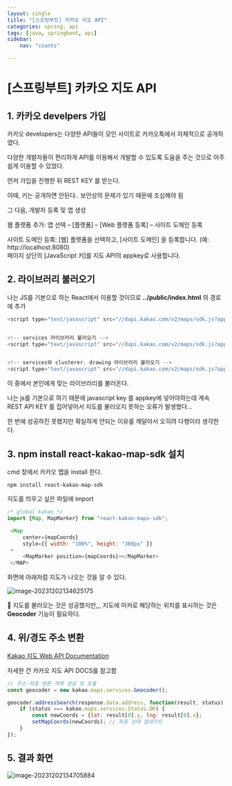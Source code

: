```yaml
---
layout: single
title: "[스프링부트] 카카오 지도 API"
categories: spring, api
tags: [java, springboot, api]
sidebar:
    nav: "counts"

---
```




# [스프링부트] 카카오 지도 API

## 1. 카카오 develpers 가입

카카오 developers는 다양한 API들이 모인 사이트로 카카오톡에서 자체적으로 공개하였다. 

다양한 개발자들이 편리하게 API를 이용해서 개발할 수 있도록 도움을 주는 것으로 아주 쉽게 이용할 수 있었다. 

먼저 가입을 진행한 뒤 REST KEY 를 받는다. 

이때, 키는 공개하면 안된다.. 보안상의 문제가 있기 때문에 조심해야 됨

그 다음, 개발자 등록 및 앱 생성  

웹 플랫폼 추가: 앱 선택 – [플랫폼] – [Web 플랫폼 등록] – 사이트 도메인 등록  

사이트 도메인 등록: [웹] 플랫폼을 선택하고, [사이트 도메인] 을 등록합니다. (예: http://localhost:8080)  
페이지 상단의 [JavaScript 키]를 지도 API의 appkey로 사용합니다.

## 2. 라이브러리 불러오기

나는 JS를 기본으로 하는 React에서 이용할 것이므로 **../public/index.html** 의 경로에 추가

```javascript
<script type="text/javascript" src="//dapi.kakao.com/v2/maps/sdk.js?appkey=APIKEY&libraries=LIBRARY"></script>


<!-- services 라이브러리 불러오기 -->
<script type="text/javascript" src="//dapi.kakao.com/v2/maps/sdk.js?appkey=APIKEY&libraries=services"></script>


<!-- services와 clusterer, drawing 라이브러리 불러오기 -->
<script type="text/javascript" src="//dapi.kakao.com/v2/maps/sdk.js?appkey=APIKEY&libraries=services,clusterer,drawing"></script>
```

이 중에서 본인에게 맞는 라이브러리를 불러온다. 

나는 js를 기본으로 하기 때문에 javascript key 를 appkey에 넣어야하는데 계속 REST API KEY 를 집어넣어서 지도를 불러오지 못하는 오류가 발생했다... 

한 번에 성공하진 못했지만 확실하게 안되는 이유를 깨달아서 오히려 다행이라 생각한다. 

## 3. npm install react-kakao-map-sdk 설치

cmd 창에서 카카오 맵을 install 한다. 

```npmignore
npm install react-kakao-map-sdk
```

지도를 띄우고 싶은 파일에 import

```js
/* global kakao */
import {Map, MapMarker} from "react-kakao-maps-sdk";
```

```js
 <Map 
     center={mapCoords}
     style={{ width: "100%", height: "360px" }}
 >
     <MapMarker position={mapCoords}></MapMarker>
 </MAP>
```

화면에 아래처럼 지도가 나오는 것을 알 수 있다. 

![image-20231202134625175]({{site.url}}/images/2023-12-02-API2/image-20231202134625175.png)

🚨 지도를 불러오는 것은 성공했지만,,, 지도에 마커로 해당하는 위치를 표시하는 것은 **Geocoder** 기능이 필요하다. 

## 4. 위/경도 주소 변환

[Kakao 지도 Web API Documentation](https://apis.map.kakao.com/web/documentation/#services_Geocoder)

자세한 건 카카오 지도 API DOCS를 참고함

```js
// 주소-좌표 변환 객체 생성 및 호출
const geocoder = new kakao.maps.services.Geocoder();

geocoder.addressSearch(response.data.address, function(result, status) {
    if (status === kakao.maps.services.Status.OK) {
        const newCoords = {lat: result[0].y, lng: result[0].x};
        setMapCoords(newCoords); // 좌표 상태 업데이트
    }
});
```

## 5. 결과 화면

![image-20231202134705884]({{site.url}}/images/2023-12-02-API2/image-20231202134705884.png)